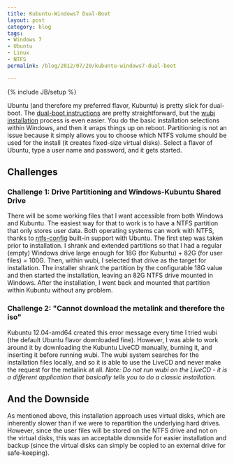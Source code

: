 ```yaml
---
title: Kubuntu-Windows7 Dual-Boot
layout: post
category: blog
tags:
- Windows 7
- Ubuntu
- Linux
- NTFS
permalink: /blog/2012/07/20/kubuntu-windows7-dual-boot

---
```

{% include JB/setup %}
<div id="node-177" class="node node-blog node-promoted">
  <div class="content clearfix">
    <div class="field field-name-body field-type-text-with-summary field-label-hidden"><div class="field-items"><div class="field-item even"><p>Ubuntu (and therefore my preferred flavor, Kubuntu) is pretty slick for dual-boot. The <a href="https://help.ubuntu.com/community/WindowsDualBoot">dual-boot instructions</a> are pretty straightforward, but the <a href="http://www.ubuntu.com/download/help/install-ubuntu-with-windows">wubi installation</a> process is even easier. You do the basic installation selections within Windows, and then it wraps things up on reboot. Partitioning is not an issue because it simply allows you to choose which NTFS volume should be used for the install (it creates fixed-size virtual disks). Select a flavor of Ubuntu, type a user name and password, and it gets started.</p>
<h2>
	Challenges</h2>
<h3>
	Challenge 1: Drive Partitioning and Windows-Kubuntu Shared Drive</h3>
<p>There will be some working files that I want accessible from both Windows and Kubuntu. The easiest way for that to work is to have a NTFS partition that only stores user data. Both operating systems can work with NTFS, thanks to <a href="http://www.dedoimedo.com/computers/automount_ntfs.html">ntfs-config</a> built-in support with Ubuntu. The first step was taken prior to installation. I shrank and extended partitions so that I had a regular (empty) Windows drive large enough for 18G (for Kubuntu) + 82G (for user files) = 100G. Then, within wubi, I selected that drive as the target for installation. The installer shrank the partition by the configurable 18G value and then started the installation, leaving an 82G NTFS drive mounted in Windows. After the installation, I went back and mounted that partition within Kubuntu without any problem.</p>
<h3>
	Challenge 2: "Cannot download the metalink and therefore the iso"</h3>
<p>Kubuntu 12.04-amd64 created this error message every time I tried wubi (the default Ubuntu flavor downloaded fine). However, I was able to work around it by downloading the Kubuntu LiveCD manually, burning it, and inserting it before running wubi. The wubi system searches for the installation files locally, and so it is able to use the LiveCD and never make the request for the metalink at all. <em>Note: Do not run wubi on the LiveCD - it is a different application that basically tells you to do a classic installation.</em></p>
<h2>
	And the Downside</h2>
<p>As mentioned above, this installation approach uses virtual disks, which are inherently slower than if we were to repartition the underlying hard drives. However, since the user files will be stored on the NTFS drive and not on the virtual disks, this was an acceptable downside for easier installation and backup (since the virtual disks can simply be copied to an external drive for safe-keeping).</p>
</div></div></div>  </div>
</div>
